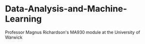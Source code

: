 # Data-Analysis-and-Machine-Learning
Professor Magnus Richardson's MA930 module at the University of Warwick
